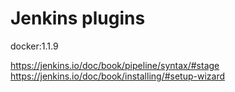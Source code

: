 # Jenkins plugins
docker:1.1.9

https://jenkins.io/doc/book/pipeline/syntax/#stage
https://jenkins.io/doc/book/installing/#setup-wizard
